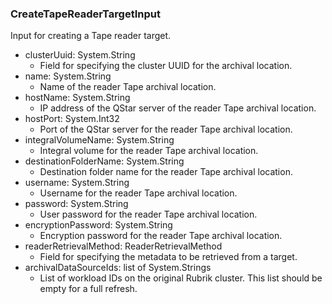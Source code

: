 ### CreateTapeReaderTargetInput
Input for creating a Tape reader target.

- clusterUuid: System.String
  - Field for specifying the cluster UUID for the archival location.
- name: System.String
  - Name of the reader Tape archival location.
- hostName: System.String
  - IP address of the QStar server of the reader Tape archival location.
- hostPort: System.Int32
  - Port of the QStar server for the reader Tape archival location.
- integralVolumeName: System.String
  - Integral volume for the reader Tape archival location.
- destinationFolderName: System.String
  - Destination folder name for the reader Tape archival location.
- username: System.String
  - Username for the reader Tape archival location.
- password: System.String
  - User password for the reader Tape archival location.
- encryptionPassword: System.String
  - Encryption password for the reader Tape archival location.
- readerRetrievalMethod: ReaderRetrievalMethod
  - Field for specifying the metadata to be retrieved from a target.
- archivalDataSourceIds: list of System.Strings
  - List of workload IDs on the original Rubrik cluster. This list should be empty for a full refresh.
